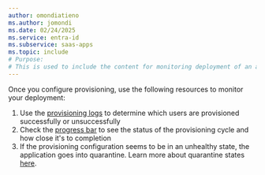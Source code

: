 ```yaml
---
author: omondiatieno
ms.author: jomondi
ms.date: 02/24/2025
ms.service: entra-id
ms.subservice: saas-apps
ms.topic: include
# Purpose:
# This is used to include the content for monitoring deployment of an application in SaaS apps provisioning articles
---
```


Once you configure provisioning, use the following resources to monitor your deployment:

1. Use the [provisioning logs](~/identity/monitoring-health/concept-provisioning-logs.md) to determine which users are provisioned successfully or unsuccessfully
2. Check the [progress bar](~/identity/app-provisioning/application-provisioning-when-will-provisioning-finish-specific-user.md) to see the status of the provisioning cycle and how close it's to completion
3. If the provisioning configuration seems to be in an unhealthy state, the application goes into quarantine. Learn more about quarantine states [here](~/identity/app-provisioning/application-provisioning-quarantine-status.md).